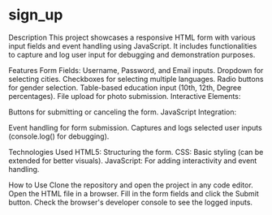 # sign_up
Description
This project showcases a responsive HTML form with various input fields and event handling using JavaScript.
It includes functionalities to capture and log user input for debugging and demonstration purposes.

Features
Form Fields:
Username, Password, and Email inputs.
Dropdown for selecting cities.
Checkboxes for selecting multiple languages.
Radio buttons for gender selection.
Table-based education input (10th, 12th, Degree percentages).
File upload for photo submission.
Interactive Elements:

Buttons for submitting or canceling the form.
JavaScript Integration:

Event handling for form submission.
Captures and logs selected user inputs (console.log() for debugging).

Technologies Used
HTML5: Structuring the form.
CSS: Basic styling (can be extended for better visuals).
JavaScript: For adding interactivity and event handling.

How to Use
Clone the repository and open the project in any code editor.
Open the HTML file in a browser.
Fill in the form fields and click the Submit button.
Check the browser's developer console to see the logged inputs.
